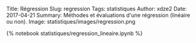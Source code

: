Title: Régression
Slug: regression
Tags: statistiques
Author: xdze2
Date: 2017-04-21
Summary: Méthodes et évaluations d'une régression (linéaire ou non).
Image: statistiques/images/regression.png

{% notebook statistiques/regression_lineaire.ipynb %}
